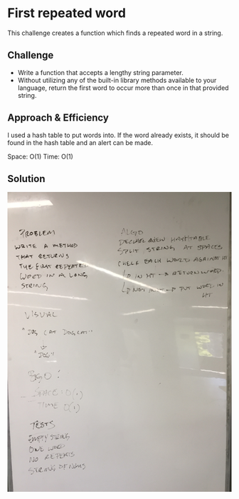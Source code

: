 # First repeated word
This challenge creates a function which finds a repeated word in a string.

## Challenge
- Write a function that accepts a lengthy string parameter.
- Without utilizing any of the built-in library methods available to your language, return the first word to occur more than once in that provided string.

## Approach & Efficiency
I used a hash table to put words into. If the word already exists, it should be found in the hash table and an alert can be made.

Space: O(1)
Time: O(1)

## Solution
![alt](https://github.com/cory0s/data-structures-and-algorithms/blob/repeat-word/assets/repeat-word.JPG)
